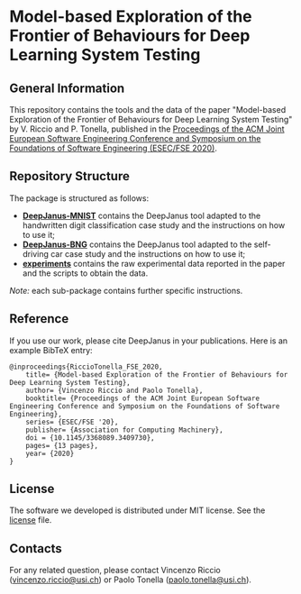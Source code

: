 # Model-based Exploration of the Frontier of Behaviours for Deep Learning System Testing

## General Information ##
This repository contains the tools and the data of the paper "Model-based Exploration of the Frontier of Behaviours for Deep Learning System Testing"
 by V. Riccio and P. Tonella, published in the [Proceedings of the ACM Joint European Software Engineering Conference and Symposium on the Foundations of Software Engineering (ESEC/FSE 2020)](https://dl.acm.org/doi/abs/10.1145/3368089.3409730).

## Repository Structure ##
The package is structured as follows:

* [__DeepJanus-MNIST__](/DeepJanus-MNIST) contains the DeepJanus tool adapted to the handwritten digit classification case study and the instructions on how to use it;
* [__DeepJanus-BNG__](/DeepJanus-BNG) contains the DeepJanus tool adapted to the self-driving car case study and the instructions on how to use it;
* [__experiments__](/experiments) contains the raw experimental data reported in the paper and the scripts to obtain the data.

_Note:_ each sub-package contains further specific instructions.

## Reference

If you use our work, please cite DeepJanus in your publications. 
Here is an example BibTeX entry:

```
@inproceedings{RiccioTonella_FSE_2020,
	title= {Model-based Exploration of the Frontier of Behaviours for Deep Learning System Testing},
	author= {Vincenzo Riccio and Paolo Tonella},
	booktitle= {Proceedings of the ACM Joint European Software Engineering Conference and Symposium on the Foundations of Software Engineering},
	series= {ESEC/FSE '20},
	publisher= {Association for Computing Machinery},
	doi = {10.1145/3368089.3409730},
	pages= {13 pages},
	year= {2020}
}
```

## License ##
The software we developed is distributed under MIT license. See the [license](/LICENSE) file.

## Contacts

For any related question, please contact Vincenzo Riccio ([vincenzo.riccio@usi.ch](mailto:vincenzo.riccio@usi.ch)) 
or Paolo Tonella ([paolo.tonella@usi.ch](mailto:paolo.tonella@usi.ch)).
